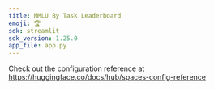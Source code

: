 ```yaml
---
title: MMLU By Task Leaderboard
emoji: 🏆
sdk: streamlit
sdk_version: 1.25.0
app_file: app.py
---
```


Check out the configuration reference at https://huggingface.co/docs/hub/spaces-config-reference
